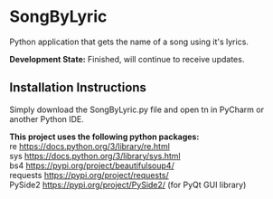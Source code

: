 # SongByLyric
Python application that gets the name of a song using it's lyrics.

**Development State:** Finished, will continue to receive updates.

## Installation Instructions
Simply download the SongByLyric.py file and open tn in PyCharm or another Python IDE.

**This project uses the following python packages:** <br/>
re https://docs.python.org/3/library/re.html <br/>
sys https://docs.python.org/3/library/sys.html <br/>
bs4 https://pypi.org/project/beautifulsoup4/ <br/>
requests https://pypi.org/project/requests/ <br/>
PySide2 https://pypi.org/project/PySide2/ (for PyQt GUI library) <br/>
